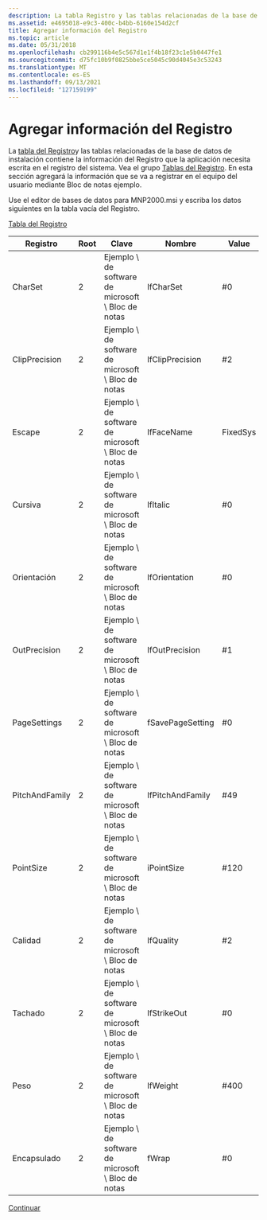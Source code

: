 ```yaml
---
description: La tabla Registro y las tablas relacionadas de la base de datos de instalación contiene la información del Registro que la aplicación necesita escribir en el registro del sistema.
ms.assetid: e4695018-e9c3-400c-b4bb-6160e154d2cf
title: Agregar información del Registro
ms.topic: article
ms.date: 05/31/2018
ms.openlocfilehash: cb299116b4e5c567d1e1f4b18f23c1e5b0447fe1
ms.sourcegitcommit: d75fc10b9f0825bbe5ce5045c90d4045e3c53243
ms.translationtype: MT
ms.contentlocale: es-ES
ms.lasthandoff: 09/13/2021
ms.locfileid: "127159199"
---
```

# <a name="adding-registry-information"></a>Agregar información del Registro

La [tabla del Registro](registry-table.md)y las tablas relacionadas de la base de datos de instalación contiene la información del Registro que la aplicación necesita escrita en el registro del sistema. Vea el grupo [Tablas del Registro](registry-tables-group.md). En esta sección agregará la información que se va a registrar en el equipo del usuario mediante Bloc de notas ejemplo.

Use el editor de bases de datos para MNP2000.msi y escriba los datos siguientes en la tabla vacía del Registro.

[Tabla del Registro](registry-table.md)



| Registro       | Root | Clave                                 | Nombre             | Value    | Componente\_ |
|----------------|------|-------------------------------------|------------------|----------|-------------|
| CharSet        | 2    | Ejemplo \\ de software de microsoft \\ Bloc de notas | lfCharSet        | \#0      | Bloc de notas     |
| ClipPrecision  | 2    | Ejemplo \\ de software de microsoft \\ Bloc de notas | lfClipPrecision  | \#2      | Bloc de notas     |
| Escape     | 2    | Ejemplo \\ de software de microsoft \\ Bloc de notas | lfFaceName       | FixedSys | Bloc de notas     |
| Cursiva         | 2    | Ejemplo \\ de software de microsoft \\ Bloc de notas | lfItalic         | \#0      | Bloc de notas     |
| Orientación    | 2    | Ejemplo \\ de software de microsoft \\ Bloc de notas | lfOrientation    | \#0      | Bloc de notas     |
| OutPrecision   | 2    | Ejemplo \\ de software de microsoft \\ Bloc de notas | lfOutPrecision   | \#1      | Bloc de notas     |
| PageSettings   | 2    | Ejemplo \\ de software de microsoft \\ Bloc de notas | fSavePageSetting | \#0      | Bloc de notas     |
| PitchAndFamily | 2    | Ejemplo \\ de software de microsoft \\ Bloc de notas | lfPitchAndFamily | \#49     | Bloc de notas     |
| PointSize      | 2    | Ejemplo \\ de software de microsoft \\ Bloc de notas | iPointSize       | \#120    | Bloc de notas     |
| Calidad        | 2    | Ejemplo \\ de software de microsoft \\ Bloc de notas | lfQuality        | \#2      | Bloc de notas     |
| Tachado      | 2    | Ejemplo \\ de software de microsoft \\ Bloc de notas | lfStrikeOut      | \#0      | Bloc de notas     |
| Peso         | 2    | Ejemplo \\ de software de microsoft \\ Bloc de notas | lfWeight         | \#400    | Bloc de notas     |
| Encapsulado           | 2    | Ejemplo \\ de software de microsoft \\ Bloc de notas | fWrap            | \#0      | Bloc de notas     |



 

[Continuar](specifying-shortcuts.md)

 

 




